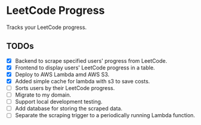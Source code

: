 # LeetCode Progress

Tracks your LeetCode progress.

## TODOs

- [x] Backend to scrape specified users' progress from LeetCode.
- [x] Frontend to display users' LeetCode progress in a table.
- [x] Deploy to AWS Lambda amd AWS S3.
- [x] Added simple cache for lambda with s3 to save costs.
- [ ] Sorts users by their LeetCode progress.
- [ ] Migrate to my domain.
- [ ] Support local development testing.
- [ ] Add database for storing the scraped data.
- [ ] Separate the scraping trigger to a periodically running Lambda function.
